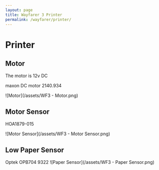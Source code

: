 ```yaml
---
layout: page
title: Wayfarer 3 Printer
permalink: /wayfarer/printer/
---
```


# Printer

## Motor
The motor is 12v DC

maxon DC motor 2140.934

![Motor](/assets/WF3 - Motor.png)

## Motor Sensor
HOA1879-015

![Motor Sensor](/assets/WF3 - Motor Sensor.png)

## Low Paper Sensor
Optek OPB704 9322
![Paper Sensor](/assets/WF3 - Paper Sensor.png)